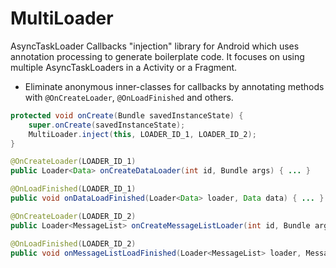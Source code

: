 # MultiLoader
AsyncTaskLoader Callbacks "injection" library for Android which uses annotation processing to generate boilerplate code. It focuses on using multiple AsyncTaskLoaders in a Activity or a Fragment.


- Eliminate anonymous inner-classes for callbacks by annotating methods with `@OnCreateLoader`, `@OnLoadFinished` and others.

```java
protected void onCreate(Bundle savedInstanceState) {
    super.onCreate(savedInstanceState);
    MultiLoader.inject(this, LOADER_ID_1, LOADER_ID_2);
}

@OnCreateLoader(LOADER_ID_1)
public Loader<Data> onCreateDataLoader(int id, Bundle args) { ... }

@OnLoadFinished(LOADER_ID_1)
public void onDataLoadFinished(Loader<Data> loader, Data data) { ... }

@OnCreateLoader(LOADER_ID_2)
public Loader<MessageList> onCreateMessageListLoader(int id, Bundle args) { ... }

@OnLoadFinished(LOADER_ID_2)
public void onMessageListLoadFinished(Loader<MessageList> loader, MessageList data) { ... }
```
